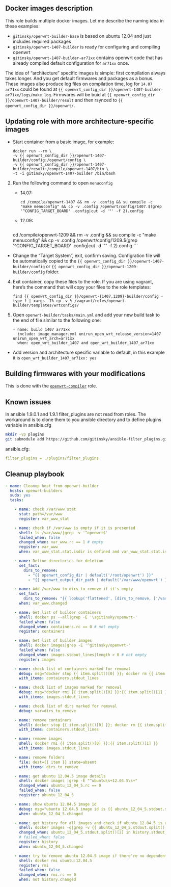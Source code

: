 ## Docker images description

This role builds multiple docker images. Let me describe the naming idea in these examples:

- ```gitinsky/openwrt-builder-base``` is based on ubuntu 12.04 and just includes required packages
- ```gitinsky/openwrt-1407-builder``` is ready for configuring and compiling openwrt
- ```gitinsky/openwrt-1407-builder-ar71xx``` contains openwrt code that has already compiled default configuration for ```ar71xx``` once.

The idea of “architecture” specific images is simple: first compilation always takes longer. And you get default firmwares and packages as a bonus. These images also produce log files on compilation time, log for ```14.07``` ```ar71xx``` could be found at ```{{ openwrt_config_dir }}/openwrt-1407-builder-ar71xx/logs/make.log```. Firmwares will be buid at ```{{ openwrt_config_dir }}/openwrt-1407-builder/result``` and then rsynced to ```{{ openwrt_config_dir }}/openwrt/```.

## Updating role with more architecture-specific images

- Start container from a basic image, for example:

	```
	docker run --rm \
	-v {{ openwrt_config_dir }}/openwrt-1407-builder/config:/openwrt/config \
	-v {{ openwrt_config_dir }}/openwrt-1407-builder/result:/compile/openwrt-1407/bin \
	-t -i gitinsky/openwrt-1407-builder /bin/bash
	```
2. Run the following command to open ```menuconfig```
	- 14.07:

		```
		cd /compile/openwrt-1407 && rm -v .config && su compile -c "make menuconfig" && cp -v .config /openwrt/config/1407.$(grep '^CONFIG_TARGET_BOARD' .config|cut -d '"' -f 2).config
		```
	* 12.09:

		```
	cd /compile/openwrt-1209 && rm -v .config && su compile -c "make menuconfig" && cp -v .config /openwrt/config/1209.$(grep '^CONFIG_TARGET_BOARD' .config|cut -d '"' -f 2).config
		```

- Change the “Target System”, exit, confirm saving. Configration file will be automatically copied to the ```{{ openwrt_config_dir }}/openwrt-1407-builder/config``` or ```{{ openwrt_config_dir }}/openwrt-1209-builder/config``` folder.
4. Exit container, copy these files to the role. If you are using vagrant, here’s the command that will copy your files to the role templates:

	```
	find {{ openwrt_config_dir }}/openwrt-{1407,1209}-builder/config -type f | xargs -I% cp -v % /vagrant/roles/openwrt-builder/templates/wrtconfigs/
	```
5. Open ```openwrt-builder/tasks/main.yml``` and add your new build task to the end of file similar to the following one:

	```
	- name: build 1407 ar71xx
  	  include: image_manager.yml unirun_open_wrt_release_version=1407 unirun_open_wrt_arch=ar71xx
  	  when: open_wrt_builder_1407 and open_wrt_builder_1407_ar71xx
	```

- Add version and architecture specific variable to default, in this example it is 	```open_wrt_builder_1407_ar71xx: yes```


##  Building firmwares with your modifications

This is done with the [```openwrt-compiler```](https://github.com/gitinsky/ansible-role-openwrt-compiler.git) role.

## Known issues

In ansible 1.9.0.1 and 1.9.1 filter_plugins are not read from roles. The workaround is to clone them to you ansible directory and to define plugins variable in ansible.cfg

```bash
mkdir -vp plugins
git submodule add https://github.com/gitinsky/ansible-filter_plugins.git plugins/filter_plugins
```

ansible.cfg:
```yaml
filter_plugins = ./plugins/filter_plugins
```

## Cleanup playbook
```yaml
- name: Cleanup host from openwrt-builder
  hosts: openwrt-builders
  sudo: yes
  tasks:

    - name: check /var/www stat
      stat: path=/var/www
      register: var_www_stat

    - name: check if /var/www is empty if it is presented
      shell: ls /var/www/|grep -v '^openwrt$'
      failed_when: false
      changed_when: var_www.rc == 1 # empty
      register: var_www
      when: var_www_stat.stat.isdir is defined and var_www_stat.stat.isdir

    - name: Define directories for deletion
      set_fact:
        dirs_to_remove:
          - "{{ openwrt_config_dir | default('/root/openwrt') }}"
          - "{{ openwrt_output_dir_path | default('/var/www/openwrt') }}"

    - name: Add /var/www to dirs_to_remove if it's empty
      set_fact:
        dirs_to_remove: "{{ lookup('flattened', [dirs_to_remove, ['/var/www/']]).split(',') }}"
      when: var_www.changed

    - name: Get list of builder containers
      shell: docker ps --all|grep -E '\sgitinsky/openwrt-'
      failed_when: false
      changed_when: containers.rc == 0 # not empty
      register: containers

    - name: Get list of builder images
      shell: docker images|grep -E '^gitinsky/openwrt-'
      failed_when: false
      changed_when: images.stdout_lines|length > 0 # not empty
      register: images

    - name: check list of containers marked for removal
      debug: msg="docker stop {{ item.split()[0] }}; docker rm {{ item.split()[0] }}"
      with_items: containers.stdout_lines

    - name: check list of images marked for removal
      debug: msg="docker rmi {{ item.split()[0] }}:{{ item.split()[1] }}"
      with_items: images.stdout_lines

    - name: check list of dirs marked for removal
      debug: var=dirs_to_remove

    - name: remove containers
      shell: docker stop {{ item.split()[0] }}; docker rm {{ item.split()[0] }}
      with_items: containers.stdout_lines

    - name: remove images
      shell: docker rmi {{ item.split()[0] }}:{{ item.split()[1] }}
      with_items: images.stdout_lines

    - name: remove folders
      file: dest={{ item }} state=absent
      with_items: dirs_to_remove

    - name: get ubuntu 12.04.5 image details
      shell: docker images |grep -E "^ubuntu\s+12.04.5\s+"
      changed_when: ubuntu_12_04_5.rc == 0
      failed_when: false
      register: ubuntu_12_04_5

    - name: show ubuntu 12.04.5 image id
      debug: msg="ubuntu 12.04.5 image id is {{ ubuntu_12_04_5.stdout.split()[2] }}"
      when: ubuntu_12_04_5.changed

    - name: get history for all images and check if ubuntu 12.04.5 is used
      shell: docker images -q|grep -v {{ ubuntu_12_04_5.stdout.split()[2] }}|sort|uniq| while read img; do docker history -q $img; done
      changed_when: ubuntu_12_04_5.stdout.split()[2] in history.stdout_lines
      # failed_when: false
      register: history
      when: ubuntu_12_04_5.changed

    - name: try to remove ubuntu 12.04.5 image if there're no dependent images
      shell: docker rmi ubuntu:12.04.5
      register: rmi
      failed_when: false
      changed_when: rmi.rc == 0
      when: not history.changed
```
